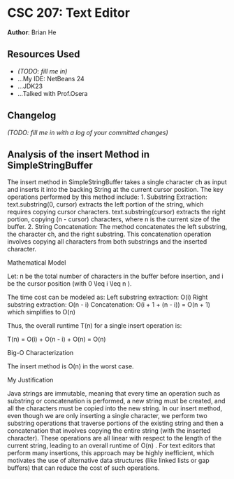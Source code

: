 # CSC 207: Text Editor

**Author**: Brian He

## Resources Used

+ _(TODO: fill me in)_
+ ...My IDE: NetBeans 24
+ ...JDK23
+ ...Talked with Prof.Osera

## Changelog

_(TODO: fill me in with a log of your committed changes)_

## Analysis of the insert Method in SimpleStringBuffer
The insert method in SimpleStringBuffer takes a single character ch as input and
inserts it into the backing String at the current cursor position. 
The key operations performed by this method include:
	1.	Substring Extraction:
		text.substring(0, cursor) extracts the left portion of the string, which requires copying cursor characters.
		text.substring(cursor) extracts the right portion, copying (n - cursor) characters, where n is the current size of the buffer.
	2.	String Concatenation:
		The method concatenates the left substring, the character ch, and the right substring. This concatenation operation involves copying all characters from both substrings and the inserted character.

Mathematical Model

Let:
	n  be the total number of characters in the buffer before insertion, and
	i  be the cursor position (with  0 \leq i \leq n ).

The time cost can be modeled as:
	Left substring extraction:  O(i) 
	Right substring extraction:  O(n - i) 
	Concatenation:  O(i + 1 + (n - i)) = O(n + 1)  which simplifies to  O(n) 

Thus, the overall runtime  T(n)  for a single insert operation is:


T(n) = O(i) + O(n - i) + O(n) = O(n)


Big-O Characterization

The insert method is  O(n)  in the worst case.

My Justification

Java strings are immutable, meaning that every time an operation such as substring 
or concatenation is performed, a new string must be created, and all the characters 
must be copied into the new string. In our insert method, 
even though we are only inserting a single character, 
we perform two substring operations that traverse portions of
the existing string and then a concatenation that involves copying
the entire string (with the inserted character). These operations
are all linear with respect to the length of the current string,
leading to an overall runtime of  O(n) . For text editors that perform many insertions,
this approach may be highly inefficient, which motivates the use of alternative 
data structures (like linked lists or gap buffers) that can reduce the cost of such operations.